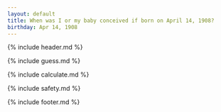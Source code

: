 ```yaml
---
layout: default
title: When was I or my baby conceived if born on April 14, 1908?
birthday: Apr 14, 1908
---
```


{% include header.md %}

{% include guess.md %}

{% include calculate.md %}

{% include safety.md %}

{% include footer.md %}



